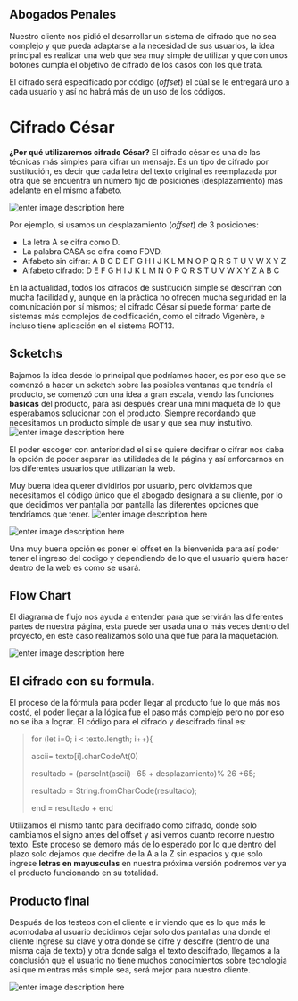 ## Abogados Penales

Nuestro cliente nos pidió el desarrollar un sistema de cifrado que  no sea complejo y que pueda adaptarse a la necesidad de sus usuarios, la idea principal es realizar una web que sea muy simple de utilizar y que con unos botones cumpla el objetivo de cifrado de los casos con los que trata.

El cifrado será especificado por código (*offset*) el cúal se le entregará uno a cada usuario y así no habrá más de un uso de los códigos.


# Cifrado César
**¿Por qué utilizaremos cifrado César?**
El cifrado césar es una de las técnicas más simples para cifrar un mensaje. Es un tipo de cifrado por sustitución, es decir que cada letra del texto original es reemplazada por otra que se encuentra un número fijo de posiciones (desplazamiento) más adelante en el mismo alfabeto.

![enter image description here](https://camo.githubusercontent.com/1f58a3f3b2ea49950a3109fd3f0d63e708c00857/68747470733a2f2f75706c6f61642e77696b696d656469612e6f72672f77696b6970656469612f636f6d6d6f6e732f7468756d622f322f32622f436165736172332e7376672f3230303070782d436165736172332e7376672e706e67)

Por ejemplo, si usamos un desplazamiento (_offset_) de 3 posiciones:
-   La letra A se cifra como D.
-   La palabra CASA se cifra como FDVD.
-   Alfabeto sin cifrar: A B C D E F G H I J K L M N O P Q R S T U V W X Y Z
-   Alfabeto cifrado: D E F G H I J K L M N O P Q R S T U V W X Y Z A B C

En la actualidad, todos los cifrados de sustitución simple se descifran con mucha facilidad y, aunque en la práctica no ofrecen mucha seguridad en la comunicación por sí mismos; el cifrado César sí puede formar parte de sistemas más complejos de codificación, como el cifrado Vigenère, e incluso tiene aplicación en el sistema ROT13.


## Scketchs

Bajamos la idea desde lo principal que podríamos hacer, es por eso que se comenzó a hacer un scketch sobre las posibles ventanas que tendría el producto, se comenzó con una idea a gran escala, viendo las funciones **basicas** del producto, para así después crear una mini maqueta de lo que esperabamos solucionar con el producto.
Siempre recordando que necesitamos un producto simple de usar y que sea muy instuitivo.
![enter image description here](https://fotos.subefotos.com/cca813a226bab6121d1139c14a723050o.jpg)

El poder escoger con anterioridad el si se quiere decifrar o cifrar nos daba la opción de poder separar las utilidades de la página y así enforcarnos en los diferentes usuarios que utilizarían la  web.

Muy buena idea querer dividirlos por usuario, pero olvidamos que necesitamos el código único que el  abogado designará a su cliente, por lo que decidimos ver pantalla por pantalla las diferentes opciones que tendríamos que tener.
![enter image description here](https://i.ibb.co/hfKXCMX/IMG-20190824-160153.jpg)

![enter image description here](https://i.ibb.co/B6Zzq89/IMG-20190824-160204.jpg)

Una muy buena opción es poner el offset en la bienvenida para así poder tener el ingreso del codigo y dependiendo de lo que el usuario quiera hacer dentro de la web es como se usará.
## Flow Chart

El diagrama de flujo nos ayuda a entender para que servirán las diferentes partes de nuestra página, esta puede ser usada una o más veces dentro del proyecto, en este caso realizamos solo una que fue para la maquetación.

![enter image description here](https://i.ibb.co/L8RfMGJ/cifrado.png)

## El cifrado con su formula.

El proceso de la fórmula para poder llegar al producto fue lo que más nos costó, el poder llegar a la lógica fue el paso más complejo pero no por eso no se iba a lograr.
El código para el cifrado y descifrado final es:

>  for (let  i=0; i  <  texto.length; i++){
> 
> ascii=  texto[i].charCodeAt(0)
> 
> resultado  = (parseInt(ascii)-  65  + desplazamiento)%  26  +65;
> 
> resultado  =  String.fromCharCode(resultado);
> 
> end  =  resultado  +  end 

Utilizamos el mismo tanto para decifrado como cifrado, donde solo cambiamos el signo antes del offset y así vemos cuanto recorre nuestro texto. 
Este proceso se demoro más de lo esperado por lo que dentro del plazo solo dejamos que decifre de la A a la Z sin espacios y que solo ingrese **letras en mayusculas** en nuestra próxima versión podremos ver ya el producto funcionando en su totalidad.

## Producto final

Después de los testeos con el cliente e ir viendo que es lo que más le acomodaba al usuario decidimos dejar solo dos pantallas una donde el cliente ingrese su clave y otra donde se cifre y descifre (dentro de una misma caja de texto) y otra donde salga el texto descifrado, llegamos a la conclusión que el usuario no tiene muchos conocimientos sobre tecnologia asi que mientras más simple sea, será mejor para nuestro cliente.

![enter image description here](https://i.ibb.co/Km6cPfy/Captura11.jpg)

